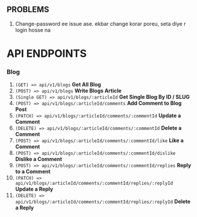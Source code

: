 ## PROBLEMS

1. Change-password ee issue ase. ekbar change korar poreu, seta diye r login hosse na

# API ENDPOINTS

### Blog

1. `(GET) => api/v1/blogs` **Get All Blog**
2. `(POST) => api/v1/blogs` **Write Blogs Article**
3. `(Single GET) => api/v1/blogs/:articleId` **Get Single Blog By ID / SLUG**
4. `(POST) => api/v1/blogs/:articleId/comments` **Add Comment to Blog Post**
5. `(PATCH) => api/v1/blogs/:articleId/comments/:commentId` **Update a Comment**
6. `(DELETE) => api/v1/blogs/:articleId/comments/:commentId` **Delete a Comment**
7. `(POST) => api/v1/blogs/:articleId/comments/:commentId/like` **Like a Comment**
8. `(POST) => api/v1/blogs/:articleId/comments/:commentId/dislike` **Dislike a Comment**
9. `(POST) => api/v1/blogs/:articleId/comments/:commentId/replies` **Reply to a Comment**
10. `(PATCH) => api/v1/blogs/:articleId/comments/:commentId/replies/:replyId` **Update a Reply**
11. `(DELETE) => api/v1/blogs/:articleId/comments/:commentId/replies/:replyId` **Delete a Reply**
